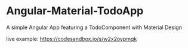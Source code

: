 # Angular-Material-TodoApp
A simple Angular App featuring a TodoComponent with Material Design

live example:
https://codesandbox.io/s/w2x2oypmqk

